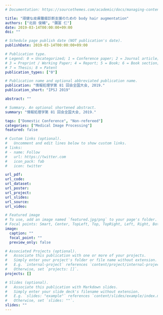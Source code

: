 ```yaml
---
# Documentation: https://sourcethemes.com/academic/docs/managing-content/

title: "頑健な皮膚腫瘍診断支援のための body hair augmentation"
authors: ["北田 俊輔", "彌冨 仁"]
date: 2019-03-14T00:00:00+09:00
doi: ""

# Schedule page publish date (NOT publication's date).
publishDate: 2019-03-14T00:00:00+09:00

# Publication type.
# Legend: 0 = Uncategorized; 1 = Conference paper; 2 = Journal article;
# 3 = Preprint / Working Paper; 4 = Report; 5 = Book; 6 = Book section;
# 7 = Thesis; 8 = Patent
publication_types: ["0"]

# Publication name and optional abbreviated publication name.
publication: "情報処理学第 81 回会全国大会, 2019."
publication_short: "IPSJ 2019"

abstract: ""

# Summary. An optional shortened abstract.
summary: "情報処理学第 81 回会全国大会, 2019."

tags: ["Domestic Conference", "Non-refereed"]
categories: ["Medical Image Processing"]
featured: false

# Custom links (optional).
#   Uncomment and edit lines below to show custom links.
# links:
# - name: Follow
#   url: https://twitter.com
#   icon_pack: fab
#   icon: twitter

url_pdf:
url_code:
url_dataset:
url_poster:
url_project:
url_slides:
url_source:
url_video:

# Featured image
# To use, add an image named `featured.jpg/png` to your page's folder. 
# Focal points: Smart, Center, TopLeft, Top, TopRight, Left, Right, BottomLeft, Bottom, BottomRight.
image:
  caption: ""
  focal_point: ""
  preview_only: false

# Associated Projects (optional).
#   Associate this publication with one or more of your projects.
#   Simply enter your project's folder or file name without extension.
#   E.g. `internal-project` references `content/project/internal-project/index.md`.
#   Otherwise, set `projects: []`.
projects: []

# Slides (optional).
#   Associate this publication with Markdown slides.
#   Simply enter your slide deck's filename without extension.
#   E.g. `slides: "example"` references `content/slides/example/index.md`.
#   Otherwise, set `slides: ""`.
slides: ""
---
```

